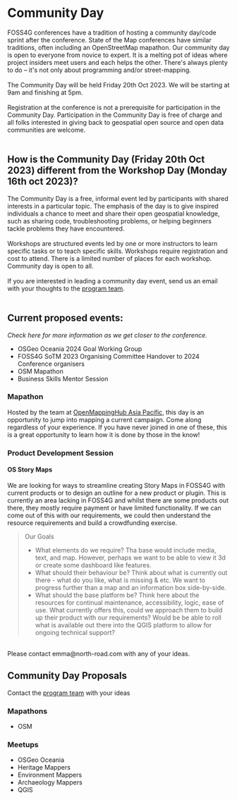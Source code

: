 # Community Day

FOSS4G conferences have a tradition of hosting a community day/code sprint after the conference. State of the Map conferences have similar traditions, often including an OpenStreetMap mapathon. Our community day is open to everyone from novice to expert. It is a melting pot of ideas where project insiders meet users and each helps the other. There's always plenty to do – it's not only about programming and/or street-mapping.
<br /><br />
The Community Day will be held Friday 20th Oct 2023. We will be starting at 9am and finishing at 5pm.
<br /><br />
Registration at the conference is not a prerequisite for participation in the Community Day. Participation in the Community Day is free of charge and all folks interested in giving back to geospatial open source and open data communities are welcome.
<br /><br />

## How is the Community Day (Friday 20th Oct 2023) different from the Workshop Day (Monday 16th oct 2023)?
The Community Day is a free, informal event led by participants with shared interests in a particular topic. The emphasis of the day is to give inspired individuals a chance to meet and share their open geospatial knowledge, such as sharing code, troubleshooting problems, or helping beginners tackle problems they have encountered.
<br /><br />
Workshops are structured events led by one or more instructors to learn specific tasks or to teach specific skills. Workshops require registration and cost to attend. There is a limited number of places for each workshop. Community day is open to all. 
<br /><br />
If you are interested in leading a community day event, send us an email with your thoughts to the [program team](mailto:program@foss4g-oceania.org).
<br /><br />

## Current proposed events:
*Check here for more information as we get closer to the conference.*
- OSGeo Oceania 2024 Goal Working Group
- FOSS4G SoTM 2023 Organising Committee Handover to 2024 Conference organisers
- OSM Mapathon
- Business Skills Mentor Session

### Mapathon
Hosted by the team at [OpenMappingHub Asia Pacific](https://www.hotosm.org/hubs/open-mapping-hub-asia-pacific), this day is an opportunity to jump into mapping a current campaign. Come along regardless of your experience. If you have never joined in one of these, this is a great opportunity to learn how it is done by those in the know!

### Product Development Session
#### OS Story Maps 
We are looking for ways to streamline creating Story Maps in FOSS4G with current products or to design an outline for a new product or plugin. This is currently an area lacking in FOSS4G and whilst there are some products out there, they mostly require payment or have limited functionality. If we can come out of this with our requirements, we could then understand the resource requirements and build a crowdfunding exercise.

> Our Goals<br />
> - What elements do we require? Tha base would include media, text, and map. However, perhaps we want to be able to view it 3d or create some dashboard like features. <br />
> - What should their behaviour be? Think about what is currently out there - what do you like, what is missing & etc. We want to progress further than a map and an information box side-by-side. <br />
> - What should the base platform be? Think here about the resources for continual maintenance, accessibility, logic, ease of use. What currently offers this, could we approach them to build up their product with our requirements? Would be be able to roll what is available out there into the QGIS platform to allow for ongoing technical support?<br />
<br />
Please contact emma@north-road.com with any of your ideas. 

## Community Day Proposals
Contact the [program team](mailto:program@foss4g-oceania.org) with your ideas

### Mapathons
- OSM<br />

### Meetups
- OSGeo Oceania
- Heritage Mappers
- Environment Mappers
- Archaeology Mappers
- QGIS<br />

